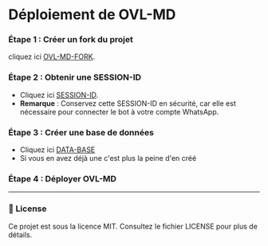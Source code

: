 # Déploiement de OVL-MD

### Étape 1 : Créer un fork du projet
cliquez ici [OVL-MD-FORK](https://github.com/Nignanfatao/OVL-Md/fork).

### Étape 2 : Obtenir une SESSION-ID
- Cliquez ici [SESSION-ID](https://xenophobic-nelia-ainz-oest-org-5bf6622e.koyeb.app/).
- **Remarque** : Conservez cette SESSION-ID en sécurité, car elle est nécessaire pour connecter le bot à votre compte WhatsApp.

### Étape 3 : Créer une base de données
- Cliquez ici [DATA-BASE](https://supabase.com)
- Si vous en avez déjà une c'est plus la peine d'en créé 

### Étape 4 : Déployer OVL-MD

---

### 📄 License

Ce projet est sous la licence MIT. Consultez le fichier LICENSE pour plus de détails.
